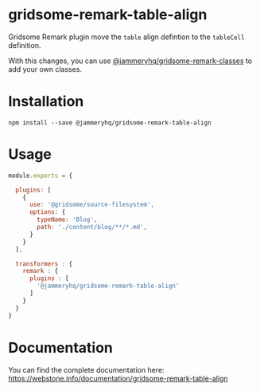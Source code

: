 # gridsome-remark-table-align
Gridsome Remark plugin move the `table` align defintion to the `tableCell` definition.

With this changes, you can use [@jammeryhq/gridsome-remark-classes](https://github.com/jammeryhq/gridsome-remark-classes) to add your own classes.


# Installation

```
npm install --save @jammeryhq/gridsome-remark-table-align
```

# Usage

```js
module.exports = {

  plugins: [
    {
      use: '@gridsome/source-filesystem',
      options: {
        typeName: 'Blog',
        path: './content/blog/**/*.md',
      }
    }
  ],

  transformers : {
    remark : {
      plugins : [
        '@jammeryhq/gridsome-remark-table-align'
      ]
    }
  }
}
```

# Documentation

You can find the complete documentation here: https://webstone.info/documentation/gridsome-remark-table-align
